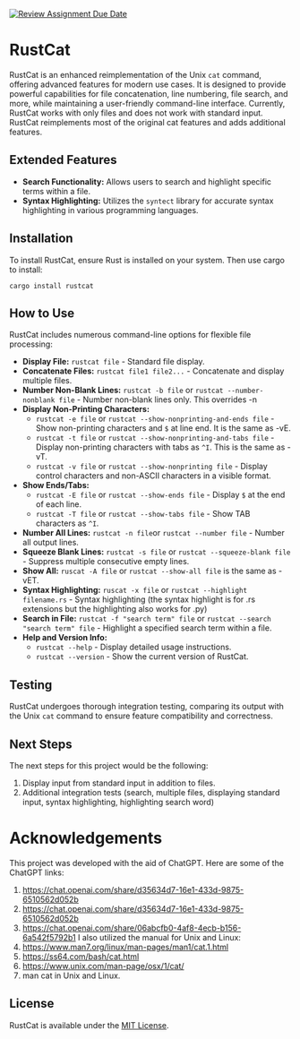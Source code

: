 [![Review Assignment Due Date](https://classroom.github.com/assets/deadline-readme-button-24ddc0f5d75046c5622901739e7c5dd533143b0c8e959d652212380cedb1ea36.svg)](https://classroom.github.com/a/RQfdh2iK)
# RustCat

RustCat is an enhanced reimplementation of the Unix `cat` command, offering advanced features for modern use cases. It is designed to provide powerful capabilities for file concatenation, line numbering, file search, and more, while maintaining a user-friendly command-line interface. Currently, RustCat works with only files and does not work with standard input. RustCat reimplements most of the original cat features and adds additional features.

## Extended Features
- **Search Functionality:** Allows users to search and highlight specific terms within a file.
- **Syntax Highlighting:** Utilizes the `syntect` library for accurate syntax highlighting in various programming languages.

## Installation

To install RustCat, ensure Rust is installed on your system. Then use cargo to install:

```
cargo install rustcat
```

## How to Use

RustCat includes numerous command-line options for flexible file processing:

- **Display File:** `rustcat file` - Standard file display.
- **Concatenate Files:** `rustcat file1 file2...` - Concatenate and display multiple files.
- **Number Non-Blank Lines:** `rustcat -b file` or `rustcat --number-nonblank file` - Number non-blank lines only. This overrides -n
- **Display Non-Printing Characters:** 
  - `rustcat -e file` or `rustcat --show-nonprinting-and-ends file` - Show non-printing characters and `$` at line end. It is the same as -vE.
  - `rustcat -t file` or `rustcat --show-nonprinting-and-tabs file` - Display non-printing characters with tabs as `^I`. This is the same as -vT.
  - `rustcat -v file` or `rustcat --show-nonprinting file` - Display control characters and non-ASCII characters in a visible format.
- **Show Ends/Tabs:**
  - `rustcat -E file` or `rustcat --show-ends file` - Display `$` at the end of each line.
  - `rustcat -T file` or `rustcat --show-tabs file` - Show TAB characters as `^I`.
- **Number All Lines:** `rustcat -n file`or `rustcat --number file` - Number all output lines.
- **Squeeze Blank Lines:** `rustcat -s file` or `rustcat --squeeze-blank file` - Suppress multiple consecutive empty lines.
- **Show All:**  `ruscat -A file` or `rustcat --show-all file` is the same as -vET.
- **Syntax Highlighting:** `ruscat -x file` or `rustcat --highlight filename.rs` - Syntax highlighting (the syntax highlight is for .rs extensions but the highlighting also works for .py)
- **Search in File:** `rustcat -f "search term" file` or `rustcat --search "search term" file` - Highlight a specified search term within a file.
- **Help and Version Info:** 
  - `rustcat --help` - Display detailed usage instructions.
  - `rustcat --version` - Show the current version of RustCat.

## Testing

RustCat undergoes thorough integration testing, comparing its output with the Unix `cat` command to ensure feature compatibility and correctness.

## Next Steps
The next steps for this project would be the following:
1) Display input from standard input in addition to files.
2) Additional integration tests (search, multiple files, displaying standard input, syntax highlighting, highlighting search word)

# Acknowledgements
This project was developed with the aid of ChatGPT. Here are some of the ChatGPT links:
1) https://chat.openai.com/share/d35634d7-16e1-433d-9875-6510562d052b
2) https://chat.openai.com/share/d35634d7-16e1-433d-9875-6510562d052b
3) https://chat.openai.com/share/06abcfb0-4af8-4ecb-b156-6a542f5792b1
I also utilized the manual for Unix and Linux:
1) https://www.man7.org/linux/man-pages/man1/cat.1.html
2) https://ss64.com/bash/cat.html
3) https://www.unix.com/man-page/osx/1/cat/
4) man cat in Unix and Linux.

## License

RustCat is available under the [MIT License](LICENSE).
